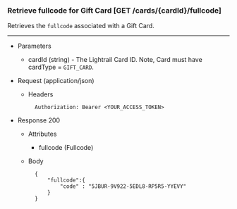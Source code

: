 ### Retrieve fullcode for Gift Card [GET /cards/{cardId}/fullcode]
Retrieves the `fullcode` associated with a Gift Card.

---
+ Parameters 
    + cardId (string) - The Lightrail Card ID. Note, Card must have cardType = `GIFT_CARD`.
    
+ Request (application/json)
    + Headers
    
            Authorization: Bearer <YOUR_ACCESS_TOKEN>

+ Response 200
    + Attributes 
        + fullcode (Fullcode)

    + Body
    
            {
                "fullcode":{
                    "code" : "5JBUR-9V922-5EDL8-RP5R5-YYEVY"
                }
            }

